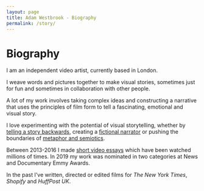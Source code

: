 ```yaml
---
layout: page
title: Adam Westbrook - Biography
permalink: /story/
---
```


# Biography

I am an independent video artist, currently based in London.

I weave words and pictures together to make visual stories, sometimes just for fun and sometimes in collaboration with other people.

A lot of my work involves taking complex ideas and constructing a narrative that uses the principles of film form to tell a fascinating, emotional and visual story.

I love experimenting with the potential of visual storytelling, whether by [telling a story backwards](https://vimeo.com/105681474), creating a [fictional narrator](/parallax) or pushing the boundaries of [metaphor and semiotics](https://vimeo.com/157044515).

Between 2013-2016 I made [short video essays](/portfolio) which have been watched millions of times. In 2019 my work was nominated in two categories at News and Documentary Emmy Awards.

In the past I've written, directed or edited films for *The New York Times*, *Shopify* and *HuffPost UK*.




